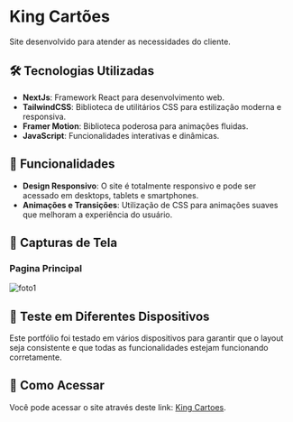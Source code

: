 # King Cartões

Site desenvolvido para atender as necessidades do cliente.

## 🛠️ Tecnologias Utilizadas

- **NextJs**: Framework React para desenvolvimento web.
- **TailwindCSS**: Biblioteca de utilitários CSS para estilização moderna e responsiva.
- **Framer Motion**: Biblioteca poderosa para animações fluidas.
- **JavaScript**: Funcionalidades interativas e dinâmicas.

## 🌟 Funcionalidades

- **Design Responsivo**: O site é totalmente responsivo e pode ser acessado em desktops, tablets e smartphones.
- **Animações e Transições**: Utilização de CSS para animações suaves que melhoram a experiência do usuário.
  
## 📸 Capturas de Tela

### Pagina Principal
![foto1](https://github.com/Marcosgt1111/kingcartoes/blob/main/public/images/print_site_king.png?raw=true)


## 📱 Teste em Diferentes Dispositivos

Este portfólio foi testado em vários dispositivos para garantir que o layout seja consistente e que todas as funcionalidades estejam funcionando corretamente. 

## 🚀 Como Acessar

Você pode acessar o site através deste link: [King Cartoes](https://kingcartoes.vercel.app/).
